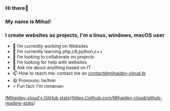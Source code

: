 ### Hi there👋


### My name is Mihai!

### I create websites as projects, I'm a linux, windows, macOS user


- 🔭 I’m currently working on Websites
- 🌱 I’m currently learning php,c#,python,c++
- 👯 I’m looking to collaborate on projects
- 🤔 I’m looking for help with websites
- 💬 Ask me about anything based on IT
- 📫 How to reach me: contact me on contact@mihaidev-cloud.tk
- 😄 Pronouns: he/him
- ⚡ Fun fact: I'm romanian


[!Mihaidev-cloud's GitHub stats](https://github-readme-stats.vercel.app/api?username=Mihaidev-cloud
)](https://github.com/Mihaidev-cloud/github-readme-stats)

<!--
**Mihaidev-cloud/Mihaidev-cloud** is a ✨ _special_ ✨ repository because its `README.md` (this file) appears on your GitHub profile.

Here are some ideas to get you started:

- 🔭 I’m currently working on ...
- 🌱 I’m currently learning ...
- 👯 I’m looking to collaborate on ...
- 🤔 I’m looking for help with ...
- 💬 Ask me about ...
- 📫 How to reach me: ...
- 😄 Pronouns: ...
- ⚡ Fun fact: ...
-->
